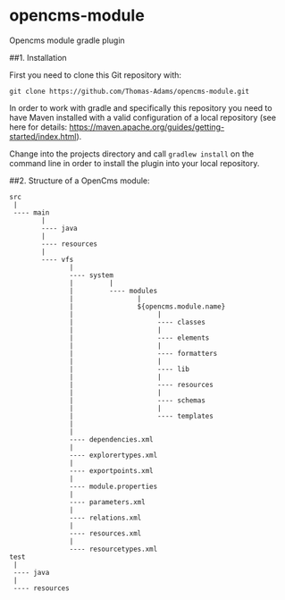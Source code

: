 # opencms-module
Opencms module gradle plugin

##1. Installation

First you need to clone this Git repository with:

`
  git clone https://github.com/Thomas-Adams/opencms-module.git
`

In order to work with gradle and specifically this repository you need to have Maven installed with a valid
configuration of a local repository (see here for details: https://maven.apache.org/guides/getting-started/index.html).

Change into the projects directory and call `gradlew install` on the command line in order to install the plugin into your local repository.

##2. Structure of a OpenCms module:

    src
     |
     ---- main
            |
            ---- java
            |
            ---- resources
            |
            ---- vfs
                   |
                   ---- system
                   |         |
                   |         ---- modules
                   |                |
                   |                ${opencms.module.name}
                   |                     |
                   |                     ---- classes                                 
                   |                     |
                   |                     ---- elements
                   |                     |
                   |                     ---- formatters
                   |                     |
                   |                     ---- lib
                   |                     |
                   |                     ---- resources
                   |                     |
                   |                     ---- schemas
                   |                     |
                   |                     ---- templates  
                   |         
                   |
                   ---- dependencies.xml
                   |
                   ---- explorertypes.xml
                   |
                   ---- exportpoints.xml
                   |
                   ---- module.properties
                   |
                   ---- parameters.xml
                   |
                   ---- relations.xml
                   |
                   ---- resources.xml
                   |
                   ---- resourcetypes.xml
    test
     |
     ---- java
     |
     ---- resources
     
      
